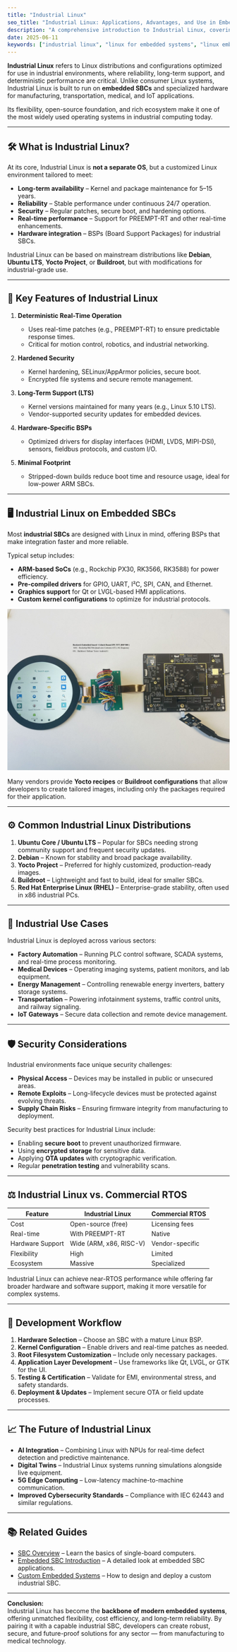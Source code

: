 ```yaml
---
title: "Industrial Linux"
seo_title: "Industrial Linux: Applications, Advantages, and Use in Embedded SBCs"
description: "A comprehensive introduction to Industrial Linux, covering its features, advantages, and why it's a preferred OS for industrial embedded single-board computers (SBCs)."
date: 2025-06-11
keywords: ["industrial linux", "linux for embedded systems", "linux embedded sbc", "real-time linux", "industrial automation linux", "embedded linux board"]
---
```


**Industrial Linux** refers to Linux distributions and configurations optimized for use in industrial environments, where reliability, long-term support, and deterministic performance are critical. Unlike consumer Linux systems, Industrial Linux is built to run on **embedded SBCs** and specialized hardware for manufacturing, transportation, medical, and IoT applications.

Its flexibility, open-source foundation, and rich ecosystem make it one of the most widely used operating systems in industrial computing today.

---

## 🛠 What is Industrial Linux?

At its core, Industrial Linux is **not a separate OS**, but a customized Linux environment tailored to meet:

- **Long-term availability** – Kernel and package maintenance for 5–15 years.
- **Reliability** – Stable performance under continuous 24/7 operation.
- **Security** – Regular patches, secure boot, and hardening options.
- **Real-time performance** – Support for PREEMPT-RT and other real-time enhancements.
- **Hardware integration** – BSPs (Board Support Packages) for industrial SBCs.

Industrial Linux can be based on mainstream distributions like **Debian**, **Ubuntu LTS**, **Yocto Project**, or **Buildroot**, but with modifications for industrial-grade use.

---

## 🧩 Key Features of Industrial Linux

1. **Deterministic Real-Time Operation**  
   - Uses real-time patches (e.g., PREEMPT-RT) to ensure predictable response times.
   - Critical for motion control, robotics, and industrial networking.

2. **Hardened Security**  
   - Kernel hardening, SELinux/AppArmor policies, secure boot.
   - Encrypted file systems and secure remote management.

3. **Long-Term Support (LTS)**  
   - Kernel versions maintained for many years (e.g., Linux 5.10 LTS).
   - Vendor-supported security updates for embedded devices.

4. **Hardware-Specific BSPs**  
   - Optimized drivers for display interfaces (HDMI, LVDS, MIPI-DSI), sensors, fieldbus protocols, and custom I/O.

5. **Minimal Footprint**  
   - Stripped-down builds reduce boot time and resource usage, ideal for low-power ARM SBCs.

---

## 🖥 Industrial Linux on Embedded SBCs

Most **industrial SBCs** are designed with Linux in mind, offering BSPs that make integration faster and more reliable.

Typical setup includes:

- **ARM-based SoCs** (e.g., Rockchip PX30, RK3566, RK3588) for power efficiency.
- **Pre-compiled drivers** for GPIO, UART, I²C, SPI, CAN, and Ethernet.
- **Graphics support** for Qt or LVGL-based HMI applications.
- **Custom kernel configurations** to optimize for industrial protocols.

![Rockchip RK3566 Industrial Linux SBC](/images/RK3566-S9.jpeg "Industrial SBC running Linux for factory automation")

Many vendors provide **Yocto recipes** or **Buildroot configurations** that allow developers to create tailored images, including only the packages required for their application.

---

## ⚙ Common Industrial Linux Distributions

1. **Ubuntu Core / Ubuntu LTS** – Popular for SBCs needing strong community support and frequent security updates.
2. **Debian** – Known for stability and broad package availability.
3. **Yocto Project** – Preferred for highly customized, production-ready images.
4. **Buildroot** – Lightweight and fast to build, ideal for smaller SBCs.
5. **Red Hat Enterprise Linux (RHEL)** – Enterprise-grade stability, often used in x86 industrial PCs.

---

## 🔌 Industrial Use Cases

Industrial Linux is deployed across various sectors:

- **Factory Automation** – Running PLC control software, SCADA systems, and real-time process monitoring.
- **Medical Devices** – Operating imaging systems, patient monitors, and lab equipment.
- **Energy Management** – Controlling renewable energy inverters, battery storage systems.
- **Transportation** – Powering infotainment systems, traffic control units, and railway signaling.
- **IoT Gateways** – Secure data collection and remote device management.

---

## 🛡 Security Considerations

Industrial environments face unique security challenges:

- **Physical Access** – Devices may be installed in public or unsecured areas.
- **Remote Exploits** – Long-lifecycle devices must be protected against evolving threats.
- **Supply Chain Risks** – Ensuring firmware integrity from manufacturing to deployment.

Security best practices for Industrial Linux include:

- Enabling **secure boot** to prevent unauthorized firmware.
- Using **encrypted storage** for sensitive data.
- Applying **OTA updates** with cryptographic verification.
- Regular **penetration testing** and vulnerability scans.

---

## ⚖ Industrial Linux vs. Commercial RTOS

| Feature | Industrial Linux | Commercial RTOS |
|---------|------------------|-----------------|
| Cost | Open-source (free) | Licensing fees |
| Real-time | With PREEMPT-RT | Native |
| Hardware Support | Wide (ARM, x86, RISC-V) | Vendor-specific |
| Flexibility | High | Limited |
| Ecosystem | Massive | Specialized |

Industrial Linux can achieve near-RTOS performance while offering far broader hardware and software support, making it more versatile for complex systems.

---

## 🧠 Development Workflow

1. **Hardware Selection** – Choose an SBC with a mature Linux BSP.
2. **Kernel Configuration** – Enable drivers and real-time patches as needed.
3. **Root Filesystem Customization** – Include only necessary packages.
4. **Application Layer Development** – Use frameworks like Qt, LVGL, or GTK for the UI.
5. **Testing & Certification** – Validate for EMI, environmental stress, and safety standards.
6. **Deployment & Updates** – Implement secure OTA or field update processes.

---

## 📈 The Future of Industrial Linux

- **AI Integration** – Combining Linux with NPUs for real-time defect detection and predictive maintenance.
- **Digital Twins** – Industrial Linux systems running simulations alongside live equipment.
- **5G Edge Computing** – Low-latency machine-to-machine communication.
- **Improved Cybersecurity Standards** – Compliance with IEC 62443 and similar regulations.

---

## 📚 Related Guides

- [SBC Overview](/posts/sbc-overview/) – Learn the basics of single-board computers.  
- [Embedded SBC Introduction](/posts/embedded-sbc-intro/) – A detailed look at embedded SBC applications.  
- [Custom Embedded Systems](/posts/custom-embedded-systems/) – How to design and deploy a custom industrial SBC.

---

**Conclusion:**  
Industrial Linux has become the **backbone of modern embedded systems**, offering unmatched flexibility, cost efficiency, and long-term reliability. By pairing it with a capable industrial SBC, developers can create robust, secure, and future-proof solutions for any sector — from manufacturing to medical technology.